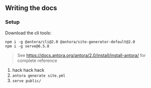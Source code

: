 
## Writing the docs

### Setup

Download the cli tools:
```
npm i -g @antora/cli@2.0 @antora/site-generator-default@2.0
npm i -g serve@6.5.8
```

> See https://docs.antora.org/antora/2.0/install/install-antora/ for complete reference

1. hack hack hack
1. `antora generate site.yml`
1. `serve public/`

